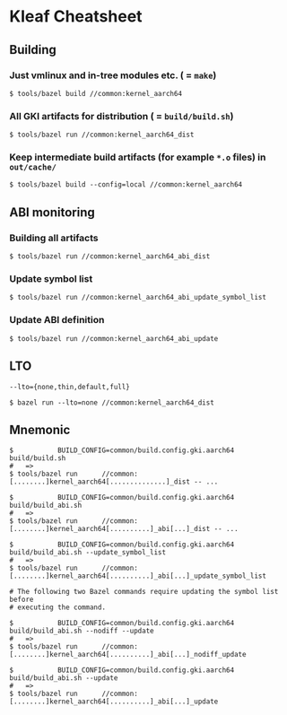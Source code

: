 # Kleaf Cheatsheet

## Building

### Just vmlinux and in-tree modules etc. ( = `make`)

```shell
$ tools/bazel build //common:kernel_aarch64
```

### All GKI artifacts for distribution ( = `build/build.sh`)

```shell
$ tools/bazel run //common:kernel_aarch64_dist
```

### Keep intermediate build artifacts (for example `*.o` files) in `out/cache/`

```shell
$ tools/bazel build --config=local //common:kernel_aarch64
```

## ABI monitoring

### Building all artifacts

```shell
$ tools/bazel run //common:kernel_aarch64_abi_dist
```

### Update symbol list

```shell
$ tools/bazel run //common:kernel_aarch64_abi_update_symbol_list
```

### Update ABI definition

```shell
$ tools/bazel run //common:kernel_aarch64_abi_update
```

## LTO

```text
--lto={none,thin,default,full}
```

```shell
$ bazel run --lto=none //common:kernel_aarch64_dist
```

## Mnemonic

```text
$           BUILD_CONFIG=common/build.config.gki.aarch64 build/build.sh
#   =>
$ tools/bazel run      //common:[........]kernel_aarch64[..............]_dist -- ...

$           BUILD_CONFIG=common/build.config.gki.aarch64 build/build_abi.sh
#   =>
$ tools/bazel run      //common:[........]kernel_aarch64[..........]_abi[...]_dist -- ...

$           BUILD_CONFIG=common/build.config.gki.aarch64 build/build_abi.sh --update_symbol_list
#   =>
$ tools/bazel run      //common:[........]kernel_aarch64[..........]_abi[...]_update_symbol_list

# The following two Bazel commands require updating the symbol list before
# executing the command.

$           BUILD_CONFIG=common/build.config.gki.aarch64 build/build_abi.sh --nodiff --update
#   =>
$ tools/bazel run      //common:[........]kernel_aarch64[..........]_abi[...]_nodiff_update

$           BUILD_CONFIG=common/build.config.gki.aarch64 build/build_abi.sh --update
#   =>
$ tools/bazel run      //common:[........]kernel_aarch64[..........]_abi[...]_update
```
